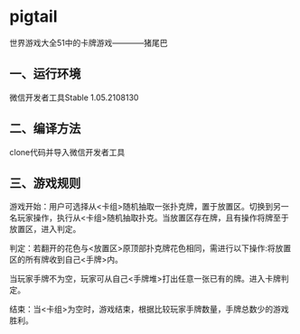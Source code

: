 # pigtail
世界游戏大全51中的卡牌游戏————猪尾巴
## 一、运行环境
微信开发者工具Stable 1.05.2108130
## 二、编译方法
clone代码并导入微信开发者工具
## 三、游戏规则
游戏开始：用户可选择从<卡组>随机抽取一张扑克牌，置于放置区。切换到另一名玩家操作，执行从<卡组>随机抽取扑克。当放置区存在牌，且有操作将牌至于放置区，进入判定。

判定：若翻开的花色与<放置区>原顶部扑克牌花色相同，需进行以下操作:将放置区的所有牌收到自己<手牌>内。

当玩家手牌不为空，玩家可从自己<手牌堆>打出任意一张已有的牌。进入卡牌判定。

结束：当<卡组>为空时，游戏结束，根据比较玩家手牌数量，手牌总数少的游戏胜利。
